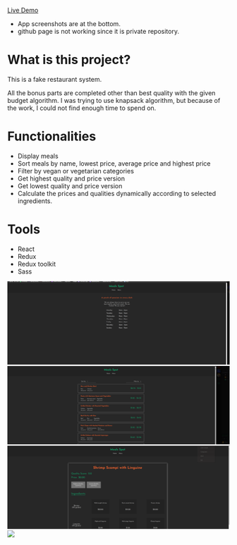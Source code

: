 <a href="https://gunesozdogan.github.io/gunesoktay-ozdogan-otsimo-frontend-task-2023/" name="demo">Live Demo</a>

-   App screenshots are at the bottom.
-   github page is not working since it is private repository.

# What is this project?

This is a fake restaurant system.

All the bonus parts are completed other than best quality with the given budget algorithm. I was trying to use knapsack algorithm, but because of the work, I could not find enough time to spend on.

# Functionalities

-   Display meals
-   Sort meals by name, lowest price, average price and highest price
-   Filter by vegan or vegetarian categories
-   Get highest quality and price version
-   Get lowest quality and price version
-   Calculate the prices and qualities dynamically according to selected ingredients.

# Tools

-   React
-   Redux
-   Redux toolkit
-   Sass

<img src="/src/img/ss1.png">
<img src="/src/img/ss2.png">
<img src="/src/img/ss3.png">
<img src="/src/img/ss4.png">
